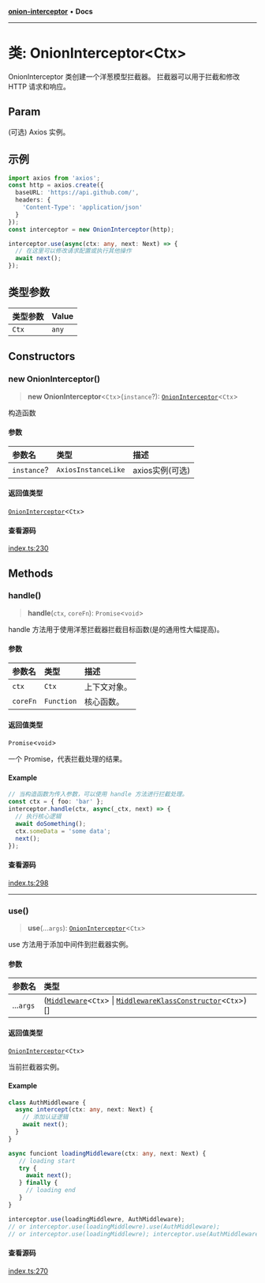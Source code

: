 [**onion-interceptor**](../README.md) • **Docs**

***

# 类: OnionInterceptor\<Ctx\>

OnionInterceptor 类创建一个洋葱模型拦截器。
拦截器可以用于拦截和修改 HTTP 请求和响应。

## Param

(可选) Axios 实例。

## 示例

```typescript
import axios from 'axios';
const http = axios.create({
  baseURL: 'https://api.github.com/',
  headers: {
    'Content-Type': 'application/json'
  }
});
const interceptor = new OnionInterceptor(http);

interceptor.use(async(ctx: any, next: Next) => {
  // 在这里可以修改请求配置或执行其他操作
  await next();
});
```

## 类型参数

| 类型参数 | Value |
| :------ | :------ |
| `Ctx` | `any` |

## Constructors

### new OnionInterceptor()

> **new OnionInterceptor**\<`Ctx`\>(`instance`?): [`OnionInterceptor`](OnionInterceptor.md)\<`Ctx`\>

构造函数

#### 参数

| 参数名 | 类型 | 描述 |
| :------ | :------ | :------ |
| `instance`? | `AxiosInstanceLike` | axios实例(可选) |

#### 返回值类型

[`OnionInterceptor`](OnionInterceptor.md)\<`Ctx`\>

#### 查看源码

[index.ts:230](https://github.com/coverjs/onion-interceptor/blob/4cc2c488931cb6f687c063d370f3262121050ff8/packages/core/src/index.ts#L230)

## Methods

### handle()

> **handle**(`ctx`, `coreFn`): `Promise`\<`void`\>

handle 方法用于使用洋葱拦截器拦截目标函数(是的通用性大幅提高)。

#### 参数

| 参数名 | 类型 | 描述 |
| :------ | :------ | :------ |
| `ctx` | `Ctx` | 上下文对象。 |
| `coreFn` | `Function` | 核心函数。 |

#### 返回值类型

`Promise`\<`void`\>

一个 Promise，代表拦截处理的结果。

#### Example

```typescript
// 当构造函数为传入参数，可以使用 handle 方法进行拦截处理。
const ctx = { foo: 'bar' };
interceptor.handle(ctx, async(_ctx, next) => {
  // 执行核心逻辑
  await doSomething();
  ctx.someData = 'some data';
  next();
});
```

#### 查看源码

[index.ts:298](https://github.com/coverjs/onion-interceptor/blob/4cc2c488931cb6f687c063d370f3262121050ff8/packages/core/src/index.ts#L298)

***

### use()

> **use**(...`args`): [`OnionInterceptor`](OnionInterceptor.md)\<`Ctx`\>

use 方法用于添加中间件到拦截器实例。

#### 参数

| 参数名 | 类型 |
| :------ | :------ |
| ...`args` | ([`Middleware`](../type-aliases/Middleware.md)\<`Ctx`\> \| [`MiddlewareKlassConstructor`](../interfaces/MiddlewareKlassConstructor.md)\<`Ctx`\>)[] |

#### 返回值类型

[`OnionInterceptor`](OnionInterceptor.md)\<`Ctx`\>

当前拦截器实例。

#### Example

```typescript
class AuthMiddleware {
  async intercept(ctx: any, next: Next) {
    // 添加认证逻辑
    await next();
  }
}

async funciont loadingMiddleware(ctx: any, next: Next) {
   // loading start
   try {
     await next();
   } finally {
     // loading end
   }
}

interceptor.use(loadingMiddlewre, AuthMiddleware);
// or interceptor.use(loadingMiddlewre).use(AuthMiddleware);
// or interceptor.use(loadingMiddlewre); interceptor.use(AuthMiddleware);
```

#### 查看源码

[index.ts:270](https://github.com/coverjs/onion-interceptor/blob/4cc2c488931cb6f687c063d370f3262121050ff8/packages/core/src/index.ts#L270)
